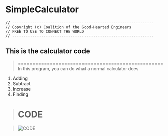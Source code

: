 # SimpleCalculator

    // ---------------------------------------------------------------
    // Copyright (c) Coalition of the Good-Hearted Engineers
    // FREE TO USE TO CONNECT THE WORLD
    // ---------------------------------------------------------------

<h2>This is the calculator code</h2>

> ==================================================<br>
> In this program, you can do what a normal calculator does

1. Adding
2. Subtract
3. Increase 
4. Finding
   
> <h1>CODE</h1>

> ![CODE]()
